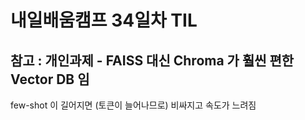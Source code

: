# 내일배움캠프 34일차 TIL

## 참고 : 개인과제 - FAISS 대신 Chroma 가 훨씬 편한 Vector DB 임


few-shot 이 길어지면 (토큰이 늘어나므로)
비싸지고 속도가 느려짐